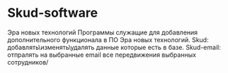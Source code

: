# Skud-software
Эра новых технологий
Программы служащие для добавления дополнительного функционала в ПО Эра новых технологий.
Skud: добавлять\изменять\удалять данные которые есть в базе.
Skud-email: отпралять на выбранные email все передвижения выбранных сотрудников/
